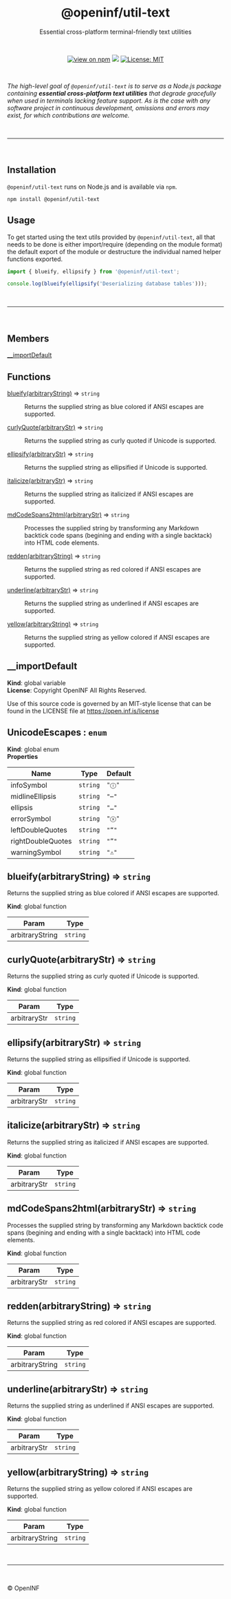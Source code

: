 <h1 align="center">@openinf/util-text</h1>

<p align="center">Essential cross-platform terminal-friendly text utilities</p>

<br />

<p align="center">
  <a href="https://www.npmjs.com/package/@openinf/util-text"><img src="https://img.shields.io/npm/v/@openinf/util-text?style=plastic" alt="view on npm" /></a>
  <img src="https://img.shields.io/github/languages/top/openinf/util-text?color=blue&style=plastic" />
  <a href="https://opensource.org/licenses/MIT"><img src="https://img.shields.io/github/license/openinf/openinf.github.io?color=blue&style=plastic" alt="License: MIT" /></a>
</p>

<br />

_The high-level goal of `@openinf/util-text` is to serve as a Node.js package
containing **essential cross-platform text utilities** that degrade gracefully
when used in terminals lacking feature support. As is the case with any software
project in continuous development, omissions and errors may exist, for which
contributions are welcome._

<br />

---

<br />

## Installation

`@openinf/util-text` runs on Node.js and is available via `npm`.

```shell
npm install @openinf/util-text
```

## Usage

To get started using the text utils provided by `@openinf/util-text`, all
that needs to be done is either import/require (depending on the module format)
the default export of the module or destructure the individual named helper
functions exported.

```ts
import { blueify, ellipsify } from '@openinf/util-text';

console.log(blueify(ellipsify('Deserializing database tables')));
```

<br />

---

<br />

## Members

<dl>
<dt><a href="#__importDefault">__importDefault</a></dt>
<dd></dd>
</dl>

## Functions

<dl>
<dt><a href="#blueify">blueify(arbitraryString)</a> ⇒ <code>string</code></dt>
<dd><p>Returns the supplied string as blue colored if ANSI escapes are supported.</p>
</dd>
<dt><a href="#curlyQuote">curlyQuote(arbitraryStr)</a> ⇒ <code>string</code></dt>
<dd><p>Returns the supplied string as curly quoted if Unicode is supported.</p>
</dd>
<dt><a href="#ellipsify">ellipsify(arbitraryStr)</a> ⇒ <code>string</code></dt>
<dd><p>Returns the supplied string as ellipsified if Unicode is supported.</p>
</dd>
<dt><a href="#italicize">italicize(arbitraryStr)</a> ⇒ <code>string</code></dt>
<dd><p>Returns the supplied string as italicized if ANSI escapes are supported.</p>
</dd>
<dt><a href="#mdCodeSpans2html">mdCodeSpans2html(arbitraryStr)</a> ⇒ <code>string</code></dt>
<dd><p>Processes the supplied string by transforming any Markdown backtick code
spans (begining and ending with a single backtack) into HTML code elements.</p>
</dd>
<dt><a href="#redden">redden(arbitraryString)</a> ⇒ <code>string</code></dt>
<dd><p>Returns the supplied string as red colored if ANSI escapes are supported.</p>
</dd>
<dt><a href="#underline">underline(arbitraryStr)</a> ⇒ <code>string</code></dt>
<dd><p>Returns the supplied string as underlined if ANSI escapes are supported.</p>
</dd>
<dt><a href="#yellow">yellow(arbitraryString)</a> ⇒ <code>string</code></dt>
<dd><p>Returns the supplied string as yellow colored if ANSI escapes are supported.</p>
</dd>
</dl>

<a name="__importDefault"></a>

## \_\_importDefault
**Kind**: global variable  
**License**: Copyright OpenINF All Rights Reserved.

Use of this source code is governed by an MIT-style license that can be
found in the LICENSE file at https://open.inf.is/license  
<a name="UnicodeEscapes"></a>

## UnicodeEscapes : <code>enum</code>
**Kind**: global enum  
**Properties**

| Name | Type | Default |
| --- | --- | --- |
| infoSymbol | <code>string</code> | <code>&quot;ⓘ&quot;</code> | 
| midlineEllipsis | <code>string</code> | <code>&quot;⋯&quot;</code> | 
| ellipsis | <code>string</code> | <code>&quot;…&quot;</code> | 
| errorSymbol | <code>string</code> | <code>&quot;ⓧ&quot;</code> | 
| leftDoubleQuotes | <code>string</code> | <code>&quot;“&quot;</code> | 
| rightDoubleQuotes | <code>string</code> | <code>&quot;”&quot;</code> | 
| warningSymbol | <code>string</code> | <code>&quot;⚠&quot;</code> | 

<a name="blueify"></a>

## blueify(arbitraryString) ⇒ <code>string</code>
Returns the supplied string as blue colored if ANSI escapes are supported.

**Kind**: global function  

| Param | Type |
| --- | --- |
| arbitraryString | <code>string</code> | 

<a name="curlyQuote"></a>

## curlyQuote(arbitraryStr) ⇒ <code>string</code>
Returns the supplied string as curly quoted if Unicode is supported.

**Kind**: global function  

| Param | Type |
| --- | --- |
| arbitraryStr | <code>string</code> | 

<a name="ellipsify"></a>

## ellipsify(arbitraryStr) ⇒ <code>string</code>
Returns the supplied string as ellipsified if Unicode is supported.

**Kind**: global function  

| Param | Type |
| --- | --- |
| arbitraryStr | <code>string</code> | 

<a name="italicize"></a>

## italicize(arbitraryStr) ⇒ <code>string</code>
Returns the supplied string as italicized if ANSI escapes are supported.

**Kind**: global function  

| Param | Type |
| --- | --- |
| arbitraryStr | <code>string</code> | 

<a name="mdCodeSpans2html"></a>

## mdCodeSpans2html(arbitraryStr) ⇒ <code>string</code>
Processes the supplied string by transforming any Markdown backtick code
spans (begining and ending with a single backtack) into HTML code elements.

**Kind**: global function  

| Param | Type |
| --- | --- |
| arbitraryStr | <code>string</code> | 

<a name="redden"></a>

## redden(arbitraryString) ⇒ <code>string</code>
Returns the supplied string as red colored if ANSI escapes are supported.

**Kind**: global function  

| Param | Type |
| --- | --- |
| arbitraryString | <code>string</code> | 

<a name="underline"></a>

## underline(arbitraryStr) ⇒ <code>string</code>
Returns the supplied string as underlined if ANSI escapes are supported.

**Kind**: global function  

| Param | Type |
| --- | --- |
| arbitraryStr | <code>string</code> | 

<a name="yellow"></a>

## yellow(arbitraryString) ⇒ <code>string</code>
Returns the supplied string as yellow colored if ANSI escapes are supported.

**Kind**: global function  

| Param | Type |
| --- | --- |
| arbitraryString | <code>string</code> | 


<br />

---

<br />

&copy; OpenINF
